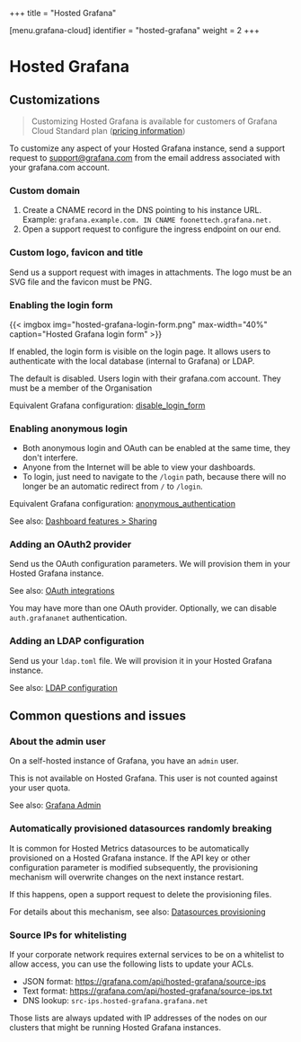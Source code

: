 +++
title = "Hosted Grafana"

[menu.grafana-cloud]
identifier = "hosted-grafana"
weight = 2
+++

# Hosted Grafana


## Customizations

> Customizing Hosted Grafana is available for customers of Grafana Cloud Standard plan
> ([pricing information](https://grafana.com/cloud#pricing))

To customize any aspect of your Hosted Grafana instance, send a support request to
[support@grafana.com](mailto:support@grafana.com)
from the email address associated with your grafana.com account.


### Custom domain

1. Create a CNAME record in the DNS pointing to his instance URL.  
   Example: `grafana.example.com. IN CNAME foonettech.grafana.net.`
2. Open a support request to configure the ingress endpoint on our end.


### Custom logo, favicon and title

Send us a support request with images in attachments.
The logo must be an SVG file and the favicon must be PNG.


### Enabling the login form

{{< imgbox img="hosted-grafana-login-form.png" max-width="40%" caption="Hosted Grafana login form" >}}

If enabled, the login form is visible on the login page.
It allows users to authenticate with the local database (internal to Grafana) or LDAP.

The default is disabled.
Users login with their grafana.com account.
They must be a member of the Organisation

Equivalent Grafana configuration: [disable\_login\_form](../../grafana/latest/auth/overview/#disable-login-form)

<div class="clearfix"></div>


### Enabling anonymous login

* Both anonymous login and OAuth can be enabled at the same time, they don't interfere.
* Anyone from the Internet will be able to view your dashboards.
* To login, just need to navigate to the `/login` path, because there will no longer be an automatic redirect from `/` to `/login`.

Equivalent Grafana configuration: [anonymous\_authentication](../../grafana/latest/auth/overview/#anonymous-authentication)

See also: [Dashboard features > Sharing](../../grafana/latest/reference/sharing/)


### Adding an OAuth2 provider

Send us the OAuth configuration parameters. We will provision them in your Hosted Grafana instance.

See also: [OAuth integrations](../../grafana/latest/auth/overview/#oauth-integrations)

You may have more than one OAuth provider. Optionally, we can disable `auth.grafananet` authentication.


### Adding an LDAP configuration

Send us your `ldap.toml` file. We will provision it in your Hosted Grafana instance.

See also: [LDAP configuration](../../grafana/latest/auth/ldap/#grafana-ldap-configuration)


## Common questions and issues


### About the admin user

On a self-hosted instance of Grafana, you have an `admin` user.

This is not available on Hosted Grafana. This user is not counted against your user quota.

See also: [Grafana Admin](../../grafana/latest/permissions/overview/#grafana-admin)


### Automatically provisioned datasources randomly breaking

It is common for Hosted Metrics datasources to be automatically provisioned on a Hosted Grafana instance.
If the API key or other configuration parameter is modified subsequently,
the provisioning mechanism will overwrite changes on the next instance restart.

If this happens, open a support request to delete the provisioning files.

For details about this mechanism, see also:
[Datasources provisioning](../..http://localhost:8000/grafana/latest/administration/provisioning/#datasources)


### Source IPs for whitelisting

If your corporate network requires external services to be on a whitelist to allow access,
you can use the following lists to update your ACLs.

* JSON format: https://grafana.com/api/hosted-grafana/source-ips
* Text format: https://grafana.com/api/hosted-grafana/source-ips.txt
* DNS lookup: `src-ips.hosted-grafana.grafana.net`

Those lists are always updated with IP addresses of the nodes on our clusters
that might be running Hosted Grafana instances.
